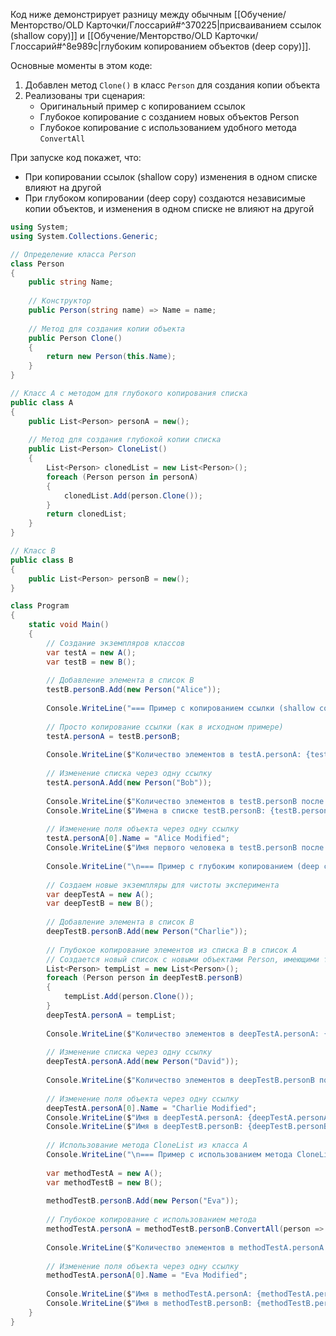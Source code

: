 Код ниже демонстрирует разницу между обычным [[Обучение/Менторство/OLD Карточки/Глоссарий#^370225|присваиванием ссылок (shallow copy)]] и [[Обучение/Менторство/OLD Карточки/Глоссарий#^8e989c|глубоким копированием объектов (deep copy)]].

Основные моменты в этом коде:

1. Добавлен метод `Clone()` в класс `Person` для создания копии объекта
2. Реализованы три сценария:
    - Оригинальный пример с копированием ссылок
    - Глубокое копирование с созданием новых объектов Person
    - Глубокое копирование с использованием удобного метода `ConvertAll`

При запуске код покажет, что:

- При копировании ссылок (shallow copy) изменения в одном списке влияют на другой
- При глубоком копировании (deep copy) создаются независимые копии объектов, и изменения в одном списке не влияют на другой

```csharp
using System;
using System.Collections.Generic;

// Определение класса Person
class Person
{
    public string Name;
    
    // Конструктор
    public Person(string name) => Name = name;
    
    // Метод для создания копии объекта
    public Person Clone()
    {
        return new Person(this.Name);
    }
}

// Класс A с методом для глубокого копирования списка
public class A
{
    public List<Person> personA = new();
    
    // Метод для создания глубокой копии списка
    public List<Person> CloneList()
    {
        List<Person> clonedList = new List<Person>();
        foreach (Person person in personA)
        {
            clonedList.Add(person.Clone());
        }
        return clonedList;
    }
}

// Класс B
public class B
{
    public List<Person> personB = new();
}

class Program
{
    static void Main()
    {
        // Создание экземпляров классов
        var testA = new A();
        var testB = new B();
        
        // Добавление элемента в список B
        testB.personB.Add(new Person("Alice"));
        
        Console.WriteLine("=== Пример с копированием ссылки (shallow copy) ===");
        
        // Просто копирование ссылки (как в исходном примере)
        testA.personA = testB.personB;
        
        Console.WriteLine($"Количество элементов в testA.personA: {testA.personA.Count}");
        
        // Изменение списка через одну ссылку
        testA.personA.Add(new Person("Bob"));
        
        Console.WriteLine($"Количество элементов в testB.personB после изменения testA.personA: {testB.personB.Count}");
        Console.WriteLine($"Имена в списке testB.personB: {testB.personB[0].Name}, {testB.personB[1].Name}");
        
        // Изменение поля объекта через одну ссылку
        testA.personA[0].Name = "Alice Modified";
        Console.WriteLine($"Имя первого человека в testB.personB после изменения в testA.personA: {testB.personB[0].Name}");
        
        Console.WriteLine("\n=== Пример с глубоким копированием (deep copy) ===");
        
        // Создаем новые экземпляры для чистоты эксперимента
        var deepTestA = new A();
        var deepTestB = new B();
        
        // Добавление элемента в список B
        deepTestB.personB.Add(new Person("Charlie"));
        
        // Глубокое копирование элементов из списка B в список A
        // Создается новый список с новыми объектами Person, имеющими те же значения полей
        List<Person> tempList = new List<Person>();
        foreach (Person person in deepTestB.personB)
        {
            tempList.Add(person.Clone());
        }
        deepTestA.personA = tempList;
        
        Console.WriteLine($"Количество элементов в deepTestA.personA: {deepTestA.personA.Count}");
        
        // Изменение списка через одну ссылку
        deepTestA.personA.Add(new Person("David"));
        
        Console.WriteLine($"Количество элементов в deepTestB.personB после изменения deepTestA.personA: {deepTestB.personB.Count}");
        
        // Изменение поля объекта через одну ссылку
        deepTestA.personA[0].Name = "Charlie Modified";
        Console.WriteLine($"Имя в deepTestA.personA: {deepTestA.personA[0].Name}");
        Console.WriteLine($"Имя в deepTestB.personB: {deepTestB.personB[0].Name}");
        
        // Использование метода CloneList из класса A
        Console.WriteLine("\n=== Пример с использованием метода CloneList ===");
        
        var methodTestA = new A();
        var methodTestB = new B();
        
        methodTestB.personB.Add(new Person("Eva"));
        
        // Глубокое копирование с использованием метода
        methodTestA.personA = methodTestB.personB.ConvertAll(person => person.Clone());
        
        Console.WriteLine($"Количество элементов в methodTestA.personA: {methodTestA.personA.Count}");
        
        // Изменение поля объекта через одну ссылку
        methodTestA.personA[0].Name = "Eva Modified";
        
        Console.WriteLine($"Имя в methodTestA.personA: {methodTestA.personA[0].Name}");
        Console.WriteLine($"Имя в methodTestB.personB: {methodTestB.personB[0].Name}");
    }
}
```